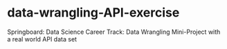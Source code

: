 # data-wrangling-API-exercise
Springboard: Data Science Career Track: Data Wrangling Mini-Project with a real world API data set
